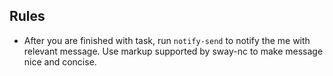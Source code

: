## Rules

- After you are finished with task, run `notify-send` to notify the me with relevant message. Use markup supported by sway-nc to make message nice and concise.
